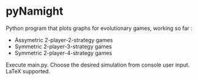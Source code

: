 # pyNamight

Python program that plots graphs for evolutionary games, working so far :
- Assymetric 2-player-2-strategy games
- Symmetric 2-player-3-strategy games
- Symmetric 2-player-4-strategy games

Execute main.py.
Choose the desired simulation from console user input.
LaTeX supported.
